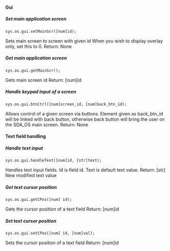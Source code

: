 #### Gui
##### Set main application screen
    sys.os.gui.setMainScr([num]id);
Sets main screen to screen with given id
When you wish to display overlay only, set this to 0.
Return: None
##### Get main application screen
    sys.os.gui.getMainScr();
Gets main screen id
Return: [num]id
##### Handle keypad input of a screen
    sys.os.gui.btnCtrl([num]screen_id, [num]back_btn_id);
Allows control of a given screen via buttons.
Element given as back_btn_id will be linked with back button,
otherwise back button will bring the user on the SDA_OS main screen.
Return: None
#### Text field handling
##### Handle text input
    sys.os.gui.handleText([num]id, [str]text);
Handles text input fields. Id is field id. Text is default text value.
Return: [str] New modified text value
##### Get text cursor position
    sys.os.gui.getCPos([num] id);
Gets the cursor position of a text field
Return: [num]id
##### Set text cursor position
    sys.os.gui.setCPos([num] id, [num]val);
Sets the cursor position of a text field
Return: [num]id
